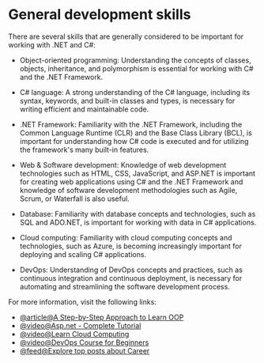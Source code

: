 # General development skills

There are several skills that are generally considered to be important for working with .NET and C#:

- Object-oriented programming: Understanding the concepts of classes, objects, inheritance, and polymorphism is essential for working with C# and the .NET Framework.

- C# language: A strong understanding of the C# language, including its syntax, keywords, and built-in classes and types, is necessary for writing efficient and maintainable code.

- .NET Framework: Familiarity with the .NET Framework, including the Common Language Runtime (CLR) and the Base Class Library (BCL), is important for understanding how C# code is executed and for utilizing the framework's many built-in features.

- Web & Software development: Knowledge of web development technologies such as HTML, CSS, JavaScript, and ASP.NET is important for creating web applications using C# and the .NET Framework and knowledge of software development methodologies such as Agile, Scrum, or Waterfall is also useful.

- Database: Familiarity with database concepts and technologies, such as SQL and ADO.NET, is important for working with data in C# applications.

- Cloud computing: Familiarity with cloud computing concepts and technologies, such as Azure, is becoming increasingly important for deploying and scaling C# applications.

- DevOps: Understanding of DevOps concepts and practices, such as continuous integration and continuous deployment, is necessary for automating and streamlining the software development process.

For more information, visit the following links:

- [@article@A Step-by-Step Approach to Learn OOP](https://www.geeksforgeeks.org/a-step-by-step-approach-to-learn-object-oriented-programming/)
- [@video@Asp.net - Complete Tutorial](https://www.youtube.com/watch?v=kdPtNMb8tPw)
- [@video@Learn Cloud Computing](https://www.youtube.com/watch?v=eWwK2FKWp0g)
- [@video@DevOps Course for Beginners](https://www.youtube.com/watch?v=hQcFE0RD0cQ)
- [@feed@Explore top posts about Career](https://app.daily.dev/tags/career?ref=roadmapsh)
